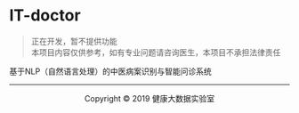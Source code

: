 # IT-doctor
> 正在开发，暂不提供功能  
> 本项目内容仅供参考，如有专业问题请咨询医生，本项目不承担法律责任  

基于NLP（自然语言处理）的中医病案识别与智能问诊系统

***
<center>Copyright &copy; 2019 健康大数据实验室</center>
